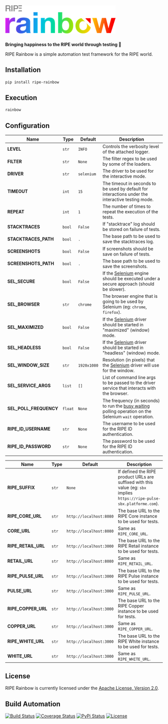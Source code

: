# [![RIPE Rainbow](res/logo.png)](https://tech.platforme.com)

**Bringing happiness to the RIPE world through testing 🌈**

RIPE Rainbow is a simple automation test framework for the RIPE world.

## Installation

```bash
pip install ripe-rainbow
```

## Execution

```bash
rainbow
```

## Configuration

| Name | Type | Default | Description |
| ----- | ----- | ----- | ----- |
| **LEVEL** | `str` | `INFO` | Controls the verbosity level of the attached logger. |
| **FILTER** | `str` | `None` | The filter regex to be used by some of the loaders. |
| **DRIVER** | `str` | `selenium` | The driver to be used for the interactive mode. |
| **TIMEOUT** | `int` | `15` | The timeout in seconds to be used by default for interactions under the interactive testing mode. |
| **REPEAT** | `int` | `1` | The number of times to repeat the execution of the tests. |
| **STACKTRACES** | `bool` | `False` | If "stacktrace" log should be stored on failure of tests. |
| **STACKTRACES_PATH** | `bool` | `.` | The base path to be used to save the stacktraces log. |
| **SCREENSHOTS** | `bool` | `False` | If screenshots should be save on failure of tests. |
| **SCREENSHOTS_PATH** | `bool` | `.` | The base path to be used to save the screenshots. |
| **SEL_SECURE** | `bool` | `False` | If the [Selenium](https://www.seleniumhq.org) engine should be executed under a secure approach (should be slower). |
| **SEL_BROWSER** | `str` | `chrome` | The browser engine that is going to be used by Selenium (eg: `chrome`, `firefox`). |
| **SEL_MAXIMIZED** | `bool` | `False` | If the [Selenium](https://www.seleniumhq.org) driver should be started in "maximized" (window) mode. |
| **SEL_HEADLESS** | `bool` | `False` | If the [Selenium](https://www.seleniumhq.org) driver should be started in "headless" (window) mode. |
| **SEL_WINDOW_SIZE** | `str` | `1920x1080` | Resolution (in pixels) that the [Selenium](https://www.seleniumhq.org) driver will use for the window. |
| **SEL_SERVICE_ARGS** | `list` | `[]` | List of command line args to be passed to the driver service that interacts with the browser. |
| **SEL_POLL_FREQUENCY** | `float` | `None` | The frequency (in seconds) to run the [busy waiting](https://en.wikipedia.org/wiki/Busy_waiting) polling operation on the Selenium `wait` operation. |
| **RIPE_ID_USERNAME** | `str` | `None` | The username to be used for the RIPE ID authentication. |
| **RIPE_ID_PASSWORD** | `str` | `None` | The password to be used for the RIPE ID authentication. |

| Name | Type | Default |  Description |
| ----- | ----- | ----- | ----- |
| **RIPE_SUFFIX** | `str` | `None` | If defined the RIPE product URLs are suffixed with this value (eg: `sbx` implies `https://ripe-pulse-sbx.platforme.com`). |
| **RIPE_CORE_URL** | `str` | `http://localhost:8080` | The base URL to the RIPE Core instance to be used for tests. |
| **CORE_URL** | `str` | `http://localhost:8080` | Same as `RIPE_CORE_URL`. |
| **RIPE_RETAIL_URL** | `str` | `http://localhost:3000` | The base URL to the RIPE Retail instance to be used for tests. |
| **RETAIL_URL** | `str` | `http://localhost:8080` | Same as `RIPE_RETAIL_URL`. |
| **RIPE_PULSE_URL** | `str` | `http://localhost:3000` | The base URL to the RIPE Pulse instance to be used for tests. |
| **PULSE_URL** | `str` | `http://localhost:3000` | Same as `RIPE_PULSE_URL`. |
| **RIPE_COPPER_URL** | `str` | `http://localhost:3000` | The base URL to the RIPE Copper instance to be used for tests. |
| **COPPER_URL** | `str` | `http://localhost:3000` | Same as `RIPE_COPPER_URL`. |
| **RIPE_WHITE_URL** | `str` | `http://localhost:3000` | The base URL to the RIPE White instance to be used for tests. |
| **WHITE_URL** | `str` | `http://localhost:3000` | Same as `RIPE_WHITE_URL`. |

## License

RIPE Rainbow is currently licensed under the [Apache License, Version 2.0](http://www.apache.org/licenses/).

## Build Automation

[![Build Status](https://travis-ci.org/ripe-tech/ripe-rainbow.svg?branch=master)](https://travis-ci.org/ripe-tech/ripe-rainbow)
[![Coverage Status](https://coveralls.io/repos/ripe-tech/ripe-rainbow/badge.svg?branch=master)](https://coveralls.io/r/ripe-tech/ripe-rainbow?branch=master)
[![PyPi Status](https://img.shields.io/pypi/v/ripe-rainbow.svg)](https://pypi.python.org/pypi/ripe-rainbow)
[![License](https://img.shields.io/badge/license-Apache%202.0-blue.svg)](https://www.apache.org/licenses/)
